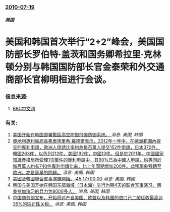 ### [2010-07-19](/news/2010/07/19/index.md)

##### 美国
#  美国和韩国首次举行“2+2”峰会，美国国防部长罗伯特·盖茨和国务卿希拉里·克林顿分别与韩国国防部长官金泰荣和外交通商部长官柳明桓进行会谈。




### 信息来源:

1. [BBC中文网](http://www.bbc.co.uk/zhongwen/simp/world/2010/07/100719_us_korea_meetings.shtml)

### 有关:

1. [美国开始在韩国部署戰區高空防御飛彈防御系统。 ](/zh/news/2017/03/7/美国开始在韩国部署戰區高空防御飛彈防御系统.md) _消息: 美国, 韩国_
2. [奧地利專利局局長弗里德里希·羅德爾表示，2012年一年中，在歐洲範圍內提交的專利申請，歐洲人申請比率約為每百萬人提交152件申請，日本370件，韓國263件，以色列212件，美國192件，中國13件。但是於2011年，中國國家知識產權局所受理110萬件的專利申請中，其90%已為中國人申請，約等同於每百萬人約有740件專利申請比率，比上年同期增加200件。此種現象移轉至歐洲，亦是遲早的問題。](/zh/news/2012/10/8/奧地利專利局局長弗里德里希-羅德爾表示-2012年一年中-在歐洲範圍內提交的專利申請-歐洲人申請比率約為每百萬人提交15.md) _消息: 美国, 韩国_
3. [ 美國及韓國聯合軍事演練開始。:45:17+00:00](/zh/news/2010/11/28/美國及韓國聯合軍事演練開始-45-17-00-00.md) _消息: 美国, 韩国_
4. [ 韩国与美国开始在韩国东部海域（日本海）举行为期4天的联合军事演习，韩美参加演习的兵力为8000多人。](/zh/news/2010/07/25/韩国与美国开始在韩国东部海域-日本海-举行为期4天的联合军事演习-韩美参加演习的兵力为8000多人.md) _消息: 美国, 韩国_
5. [ 中国商务部宣布，开始将对产自美国、欧盟以及韩国的进口己二酸征收最高达35%的惩罚性关税。](/zh/news/2009/11/2/中国商务部宣布-开始将对产自美国-欧盟以及韩国的进口己二酸征收最高达35-的惩罚性关税.md) _消息: 美国, 韩国_
